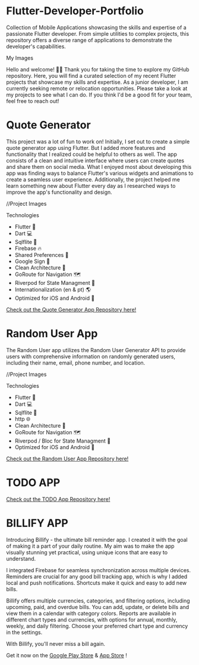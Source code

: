 # Flutter-Developer-Portfolio
Collection of Mobile Applications showcasing the skills and expertise of a passionate Flutter developer. From simple utilities to complex projects, this repository offers a diverse range of applications to demonstrate the developer's capabilities.

My Images

Hello and welcome! 👋🏾 Thank you for taking the time to explore my GitHub repository. Here, you will find a curated selection of my recent Flutter projects that showcase my skills and expertise. As a junior developer, I am currently seeking remote or relocation opportunities. Please take a look at my projects to see what I can do. If you think I'd be a good fit for your team, feel free to reach out! 


# Quote Generator 

This project was a lot of fun to work on! Initially, I set out to create a simple quote generator app using Flutter. But I added more features and functionality that I realized could be helpful to others as well. The app consists of a clean and intuitive interface where users can create quotes and share them on social media. What I enjoyed most about developing this app was finding ways to balance Flutter's various widgets and animations to create a seamless user experience. Additionally, the project helped me learn something new about Flutter every day as I researched ways to improve the app's functionality and design.


//Project Images


Technologies

- Flutter 🎨 
- Dart 💻
- Sqlflite 💽 
- Firebase 🔥
- Shared Preferences 💾
- Google Sign 🔑
- Clean Architecture 🔨
- GoRoute for Navigation 🗺️
- Riverpod for State Managment 🚀
- Internationalization (en & pt) 🌎
- Optimized for iOS and Android 📱


[Check out the Quote Generator App Repository here!](https://github.com/IsaiasCuvula/quote_generator)



# Random User App

The Random User app utilizes the Random User Generator API to provide users with comprehensive information on randomly generated users, including their name, email, phone number, and location.

//Project Images


Technologies

- Flutter 🎨 
- Dart 💻
- Sqlflite 💽 
- http 🌐
- Clean Architecture 🔨
- GoRoute for Navigation 🗺️
- Riverpod / Bloc for State Managment 🚀
- Optimized for iOS and Android 📱


[Check out the Random User App Repository here!](https://github.com/IsaiasCuvula/random_user)


# TODO APP

[Check out the TODO App Repository here!](https://github.com/IsaiasCuvula/todo)


# BILLIFY APP

Introducing Billify - the ultimate bill reminder app. I created it with the goal of making it a part of your daily routine. My aim was to make the app visually stunning yet practical, using unique icons that are easy to understand.

I integrated Firebase for seamless synchronization across multiple devices. Reminders are crucial for any good bill tracking app, which is why I added local and push notifications. Shortcuts make it quick and easy to add new bills.

Billify offers multiple currencies, categories, and filtering options, including upcoming, paid, and overdue bills. You can add, update, or delete bills and view them in a calendar with category colors. Reports are available in different chart types and currencies, with options for annual, monthly, weekly, and daily filtering. Choose your preferred chart type and currency in the settings.

With Billify, you'll never miss a bill again. 



Get it now on the [Google Play Store](https://play.google.com/store/apps/details?id=com.bersyte.billify) & [App Store]() !





